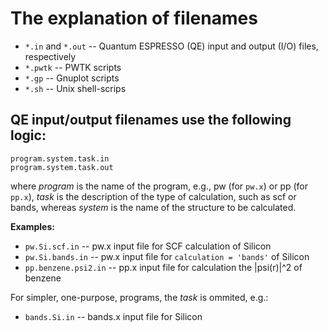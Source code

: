 # The explanation of filenames

- `*.in` and `*.out` -- Quantum ESPRESSO (QE) input and output (I/O)
  files, respectively
- `*.pwtk`         -- PWTK scripts
- `*.gp`           -- Gnuplot scripts
- `*.sh`           -- Unix shell-scrips


## QE input/output filenames use the following logic:

    program.system.task.in
    program.system.task.out

where *program* is the name of the program, e.g., pw (for `pw.x`) or
pp (for `pp.x`), *task* is the description of the type of calculation,
such as scf or bands, whereas *system* is the name of the structure to
be calculated.

**Examples:**

* `pw.Si.scf.in`   -- pw.x input file for SCF calculation of Silicon
* `pw.Si.bands.in` -- pw.x input file for `calculation = 'bands'` of Silicon
* `pp.benzene.psi2.in` -- pp.x input file for calculation the |psi(r)|^2 of benzene

For simpler, one-purpose, programs, the *task* is ommited, e.g.:

* `bands.Si.in` -- bands.x input file for Silicon
